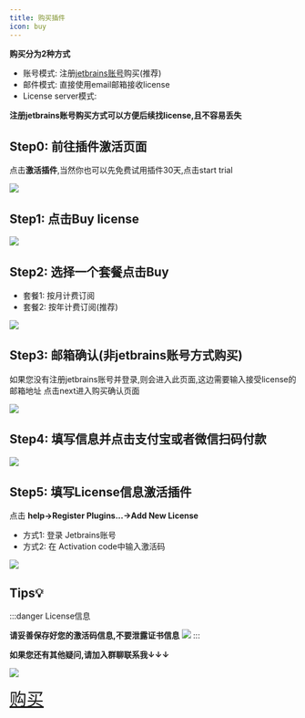 ```yaml
---
title: 购买插件
icon: buy
---
```

<Badge text="❤️感谢您支持原创,支持正版️❤️" type="tip" vertical="middle"/>

**购买分为2种方式**
* 账号模式: 注册[jetbrains账号](https://account.jetbrains.com/licenses)购买(推荐)
* 邮件模式: 直接使用email邮箱接收license
* License server模式: <Badge text="不支持" type="danger" vertical="middle"/>

**注册jetbrains账号购买方式可以方便后续找license,且不容易丢失**
## Step0: 前往插件激活页面
点击**激活插件**,当然你也可以先免费试用插件30天,点击start trial

![](../.vuepress/public/img/buy/activate.png)

## Step1: 点击Buy license
![](../.vuepress/public/img/buy/step1.png)

## Step2: 选择一个套餐点击Buy
* 套餐1: 按月计费订阅
* 套餐2: 按年计费订阅(推荐)

![](../.vuepress/public/img/buy/step2.png)

## Step3: 邮箱确认(非jetbrains账号方式购买)
如果您没有注册jetbrains账号并登录,则会进入此页面,这边需要输入接受license的邮箱地址
点击next进入购买确认页面

![](../.vuepress/public/img/buy/step3.png)

## Step4: 填写信息并点击支付宝或者微信扫码付款

![](../.vuepress/public/img/buy/step4.png)

## Step5: 填写License信息激活插件

点击 **help->Register Plugins...->Add New License**
* 方式1: 登录 Jetbrains账号
* 方式2: 在 Activation code中输入激活码

![](../.vuepress/public/img/buy/step5.png)


## Tips💡
:::danger License信息

**请妥善保存好您的激活码信息,不要泄露证书信息**
![](../.vuepress/public/img/buy/accountLicense.png)
:::

**如果您还有其他疑问,请加入群聊联系我↓↓↓**

![](../.vuepress/public/img/dingding.jpg)

<a href="https://plugins.jetbrains.com/plugin/16988-restful-fast-request/pricing" style="font-size:30px;"><i class="icon iconfont icon-buy" style="font-size:30px"></i>购买</a>
